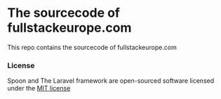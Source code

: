 # The sourcecode of fullstackeurope.com

This repo contains the sourcecode of fullstackeurope.com

### License

Spoon and The Laravel framework are open-sourced software licensed under the [MIT license](http://opensource.org/licenses/MIT)
